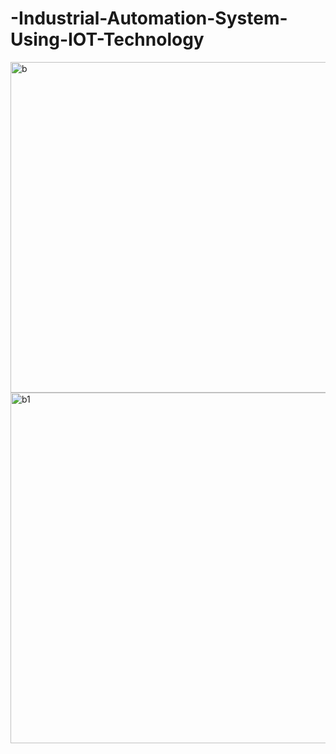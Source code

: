 # -Industrial-Automation-System-Using-IOT-Technology
<img width="884" height="529" alt="b" src="https://github.com/user-attachments/assets/225b7557-0fbe-46fd-ac51-8a544e7f800a" />
<img width="902" height="561" alt="b1" src="https://github.com/user-attachments/assets/d52f043b-d9ff-41b4-b1b9-fd13fcb4a65d" />
